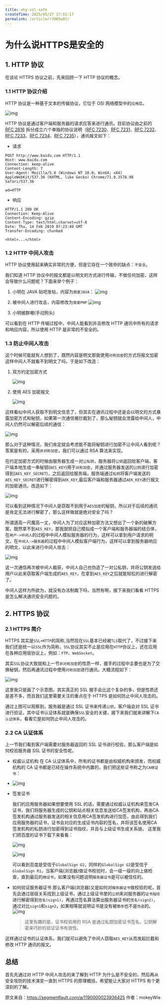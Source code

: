 ```yaml
---
title: why-ssl-safe
createTime: 2025/05/27 17:51:17
permalink: /article/r3069a8t/
---
```

# 为什么说HTTPS是安全的

## 1. HTTP 协议

在谈论 HTTPS 协议之前，先来回顾一下 HTTP 协议的概念。

### 1.1 HTTP 协议介绍

HTTP 协议是一种基于文本的传输协议，它位于 OSI 网络模型中的`应用层`。

![img](https://imgoss.xgss.net/picgo/1460000023936431-165189028626314.png?aliyun)

HTTP 协议是通过客户端和服务器的请求应答来进行通讯，目前协议由之前的 [RFC 2616](https://link.segmentfault.com/?enc=5rIAwA04YWWCMEndGGtFzg%3D%3D.8RGvW3hcGlW2ThZbOM%2BRQt6njitVVikvfNuWbi9HY0qyUkLQHbfjZNHgoKqsWM6U) 拆分成立六个单独的协议说明（[RFC 7230](https://link.segmentfault.com/?enc=G56GgIf%2FHHwqStyIEixPaQ%3D%3D.kvbedLHSW4YyQDkxFJZCc%2FPl7VduoZT7iCwBj5kit5LtlGwNsrHR8SmCNAbMZRVA)、[RFC 7231](https://link.segmentfault.com/?enc=TFvm5K0r6fIw3GCmfygapQ%3D%3D.9%2FiqmUdQXIJMM3%2F2g5q%2BmGVfGyMCsjDsyb3eU%2BmlT8NQbH3eGMkBglmrKCUhdJZe)、[RFC 7232](https://link.segmentfault.com/?enc=YruL4lsEtm3CHp7Oz9MiDQ%3D%3D.DVilWQjPp3yPtceeB%2Fv3jL%2B6DUR4dLEgFXtSQgpbtumnYa%2FqQaoNKlDjbxumZKaU)、[RFC 7233](https://link.segmentfault.com/?enc=SLRqvPA5IMQ7NRnjp9DiiA%3D%3D.GQThbR8HHJouzqEDVrtjn9Ykf6xD%2Byyxd9rfY3GZZ6pTsU3DhBsnQp5s9G07%2Fbfv)、[RFC 7234](https://link.segmentfault.com/?enc=GsRapezfKImxbRqekkxyuw%3D%3D.ujQkZGqPT1S9GoGzLyKfqnZ2M5wSS0bptzTfRKAaQbNUHFH%2F0Xmyf3zS4w3RIyq1)、[RFC 7235](https://link.segmentfault.com/?enc=muWfZHaa77e%2F%2BcXEaakKlg%3D%3D.oK2q0FsmPzKK17ArfgsN%2BLzO96ckOJdlh3oqHcoGjDuIN4rGi2H%2F0PEuu6thaM8r)），通讯报文如下：

- 请求

```http
POST http://www.baidu.com HTTP/1.1
Host: www.baidu.com
Connection: keep-alive
Content-Length: 7
User-Agent: Mozilla/5.0 (Windows NT 10.0; Win64; x64) AppleWebKit/537.36 (KHTML, like Gecko) Chrome/71.0.3578.98 Safari/537.36

wd=HTTP
```

- 响应

```http
HTTP/1.1 200 OK
Connection: Keep-Alive
Content-Encoding: gzip
Content-Type: text/html;charset=utf-8
Date: Thu, 14 Feb 2019 07:23:49 GMT
Transfer-Encoding: chunked

<html>...</html>
```

<!--more-->

### 1.2 HTTP 中间人攻击

HTTP 协议使用起来确实非常的方便，但是它存在一个致命的缺点：`不安全`。

我们知道 HTTP 协议中的报文都是以明文的方式进行传输，不做任何加密，这样会导致什么问题呢？下面来举个例子：

1. 小明在 JAVA 贴吧发帖，内容为`我爱JAVA`：
   ![img](https://imgoss.xgss.net/picgo/1460000023936432.png?aliyun)
   
   
   
2. 被中间人进行攻击，内容修改为`我爱PHP`
   ![img](https://imgoss.xgss.net/picgo/1460000023936434.png?aliyun)

   

3. 小明被群嘲(手动狗头)

可以看到在 HTTP 传输过程中，中间人能看到并且修改 HTTP 通讯中所有的请求和响应内容，所以使用 HTTP 是非常的不安全的。

### 1.3 防止中间人攻击

这个时候可能就有人想到了，既然内容是明文那我使用`对称加密`的方式将报文加密这样中间人不就看不到明文了吗，于是如下改造：

1. 双方约定加密方式

   ![img](https://imgoss.xgss.net/picgo/1460000023936433.png?aliyun)

2. 使用 AES 加密报文

   

   ![img](https://imgoss.xgss.net/picgo/1460000023936436.png?aliyun)

这样看似中间人获取不到明文信息了，但其实在通讯过程中还是会以明文的方式暴露加密方式和秘钥，如果第一次通信被拦截到了，那么秘钥就会泄露给中间人，中间人仍然可以解密后续的通信：

![img](https://imgoss.xgss.net/picgo/1460000023936435.png?aliyun)

那么对于这种情况，我们肯定就会考虑能不能将秘钥进行加密不让中间人看到呢？答案是有的，采用`非对称加密`，我们可以通过 RSA 算法来实现。

在约定加密方式的时候由服务器生成一对`公私钥`，服务器将`公钥`返回给客户端，客户端本地生成一串秘钥(`AES_KEY`)用于`对称加密`，并通过服务器发送的`公钥`进行加密得到(`AES_KEY_SECRET`)，之后返回给服务端，服务端通过`私钥`将客户端发送的`AES_KEY_SECRET`进行解密得到`AEK_KEY`,最后客户端和服务器通过`AEK_KEY`进行报文的加密通讯，改造如下：

![img](https://imgoss.xgss.net/picgo/1460000023936437.png?aliyun)

可以看到这种情况下中间人是窃取不到用于`AES加密`的秘钥，所以对于后续的通讯是肯定无法进行解密了，那么这样做就是绝对安全了吗？

所谓道高一尺魔高一丈，中间人为了对应这种加密方法又想出了一个新的破解方案，既然拿不到`AES_KEY`，那我就把自己模拟成一个客户端和服务器端的结合体，在`用户->中间人`的过程中中间人模拟服务器的行为，这样可以拿到用户请求的明文，在`中间人->服务器`的过程中中间人模拟客户端行为，这样可以拿到服务器响应的明文，以此来进行中间人攻击：

![img](https://imgoss.xgss.net/picgo/1460000023936438.png?aliyun)

这一次通信再次被中间人截获，中间人自己也伪造了一对公私钥，并将公钥发送给用户以此来窃取客户端生成的`AES_KEY`，在拿到`AES_KEY`之后就能轻松的进行解密了。

中间人这样为所欲为，就没有办法制裁下吗，当然有啊，接下来我们看看 HTTPS 是怎么解决通讯安全问题的。

## 2. HTTPS 协议

### 2.1 HTTPS 简介

HTTPS 其实是`SSL+HTTP`的简称,当然现在`SSL`基本已经被`TLS`取代了，不过接下来我们还是统一以`SSL`作为简称，`SSL`协议其实不止是应用在`HTTP`协议上，还在应用在各种应用层协议上，例如：`FTP`、`WebSocket`。

其实`SSL`协议大致就和上一节`非对称加密`的性质一样，握手的过程中主要也是为了交换秘钥，然后再通讯过程中使用`对称加密`进行通讯，大概流程如下：

![img](https://imgoss.xgss.net/picgo/1460000023936439.png?aliyun)

这里我只是画了个示意图，其实真正的 SSL 握手会比这个复杂的多，但是性质还是差不多，而且我们这里需要关注的重点在于 HTTPS 是如何防止中间人攻击的。

通过上图可以观察到，服务器是通过 SSL 证书来传递`公钥`，客户端会对 SSL 证书进行验证，其中证书认证体系就是确保`SSL`安全的关键，接下来我们就来讲解下`CA 认证体系`，看看它是如何防止中间人攻击的。

### 2.2 CA 认证体系

上一节我们看到客户端需要对服务器返回的 SSL 证书进行校验，那么客户端是如何校验服务器 SSL 证书的安全性呢。

- 权威认证机构
  在 CA 认证体系中，所有的证书都是由权威机构来颁发，而权威机构的 CA 证书都是已经在操作系统中内置的，我们把这些证书称之为`CA根证书`：
  
- ![img](https://imgoss.xgss.net/picgo/1460000023936442.png?aliyun)
  
  

- 签发证书

  我们的应用服务器如果想要使用 SSL 的话，需要通过权威认证机构来签发CA证书，我们将服务器生成的公钥和站点相关信息发送给CA签发机构，再由CA签发机构通过服务器发送的相关信息用CA签发机构进行加签，由此得到我们应用服务器的证书，证书会对应的生成证书内容的签名，并将该签名使用CA签发机构的私钥进行加密得到证书指纹，并且与上级证书生成关系链。
  这里我们把百度的证书下载下来看看：

  ![img](https://imgoss.xgss.net/picgo/1460000023936442.png?aliyun)

  ![img](https://imgoss.xgss.net/picgo/1460000023936443.png?aliyun)

  可以看到百度是受信于`GlobalSign G2`，同样的`GlobalSign G2`是受信于`GlobalSign R1`，当客户端(浏览器)做证书校验时，会一级一级的向上做检查，直到最后的`根证书`，如果没有问题说明`服务器证书`是可以被信任的。

- 如何验证服务器证书
  那么客户端(浏览器)又是如何对`服务器证书`做校验的呢，首先会通过层级关系找到上级证书，通过上级证书里的`公钥`来对服务器的`证书指纹`进行解密得到`签名(sign1)`，再通过签名算法算出服务器证书的`签名(sign2)`，通过对比`sign1`和`sign2`，如果相等就说明证书是没有被`篡改`也不是`伪造`的。
  ![img](https://imgoss.xgss.net/picgo/1460000023936441.png?aliyun)

  
  
  > 这里有趣的是，证书校验用的 RSA 是通过私钥加密证书签名，公钥解密来巧妙的验证证书有效性。

这样通过证书的认证体系，我们就可以避免了中间人窃取`AES_KEY`从而发起拦截和修改 HTTP 通讯的报文。

## 总结

首先先通过对 HTTP 中间人攻击的来了解到 HTTP 为什么是不安全的，然后再从安全攻防的技术演变一直到 HTTPS 的原理概括，希望能让大家对 HTTPS 有个更深刻的了解。

原文来自：https://segmentfault.com/a/1190000023936425
作者：mokeyWie
